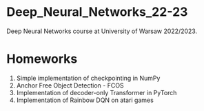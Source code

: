 # Deep_Neural_Networks_22-23
Deep Neural Networks course at University of Warsaw 2022/2023.

# Homeworks

1. Simple implementation of checkpointing in NumPy
2. Anchor Free Object Detection - FCOS
3. Implementation of decoder-only Transformer in PyTorch
4. Implementation of Rainbow DQN on atari games
